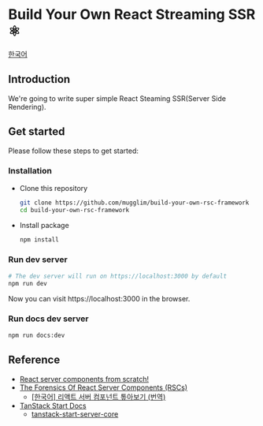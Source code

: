 # Build Your Own React Streaming SSR ⚛️

[한국어](https://mugglim.github.io/build-your-own-react-streaming-ssr)

## Introduction

We're going to write super simple React Steaming SSR(Server Side Rendering).

## Get started

Please follow these steps to get started:

### Installation

- Clone this repository
  ```bash
  git clone https://github.com/mugglim/build-your-own-rsc-framework
  cd build-your-own-rsc-framework
  ```
- Install package
  ```bash
  npm install
  ```

### Run dev server

```bash
# The dev server will run on https://localhost:3000 by default
npm run dev
```

Now you can visit https://localhost:3000 in the browser.

### Run docs dev server

```bash
npm run docs:dev
```

## Reference

- [React server components from scratch!](https://www.youtube.com/watch?v=MaebEqhZR84)
- [The Forensics Of React Server Components (RSCs)](https://www.smashingmagazine.com/2024/05/forensics-react-server-components/)
  - [[한국어] 리액트 서버 컴포넌트 톺아보기 (번역)](https://roy-jung.github.io/250323-react-server-components/)
- [TanStack Start Docs](https://tanstack.com/start/latest/docs/framework/react/overview)
  - [tanstack-start-server-core](https://github.com/TanStack/router/tree/main/packages/start-server-core)
